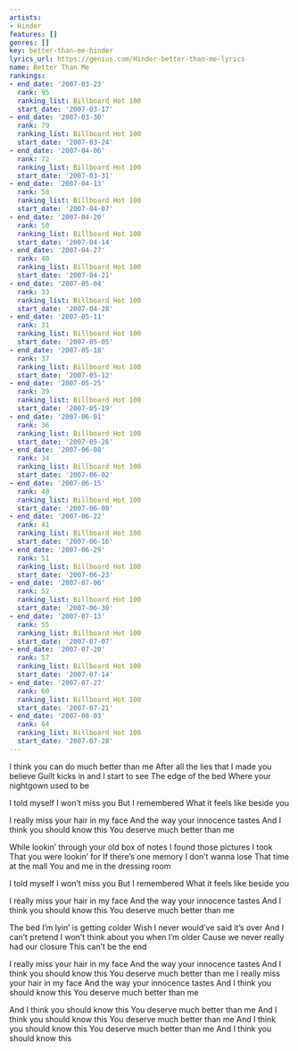 ```yaml
---
artists:
- Hinder
features: []
genres: []
key: better-than-me-hinder
lyrics_url: https://genius.com/Hinder-better-than-me-lyrics
name: Better Than Me
rankings:
- end_date: '2007-03-23'
  rank: 95
  ranking_list: Billboard Hot 100
  start_date: '2007-03-17'
- end_date: '2007-03-30'
  rank: 79
  ranking_list: Billboard Hot 100
  start_date: '2007-03-24'
- end_date: '2007-04-06'
  rank: 72
  ranking_list: Billboard Hot 100
  start_date: '2007-03-31'
- end_date: '2007-04-13'
  rank: 58
  ranking_list: Billboard Hot 100
  start_date: '2007-04-07'
- end_date: '2007-04-20'
  rank: 50
  ranking_list: Billboard Hot 100
  start_date: '2007-04-14'
- end_date: '2007-04-27'
  rank: 40
  ranking_list: Billboard Hot 100
  start_date: '2007-04-21'
- end_date: '2007-05-04'
  rank: 33
  ranking_list: Billboard Hot 100
  start_date: '2007-04-28'
- end_date: '2007-05-11'
  rank: 31
  ranking_list: Billboard Hot 100
  start_date: '2007-05-05'
- end_date: '2007-05-18'
  rank: 37
  ranking_list: Billboard Hot 100
  start_date: '2007-05-12'
- end_date: '2007-05-25'
  rank: 39
  ranking_list: Billboard Hot 100
  start_date: '2007-05-19'
- end_date: '2007-06-01'
  rank: 36
  ranking_list: Billboard Hot 100
  start_date: '2007-05-26'
- end_date: '2007-06-08'
  rank: 34
  ranking_list: Billboard Hot 100
  start_date: '2007-06-02'
- end_date: '2007-06-15'
  rank: 40
  ranking_list: Billboard Hot 100
  start_date: '2007-06-09'
- end_date: '2007-06-22'
  rank: 41
  ranking_list: Billboard Hot 100
  start_date: '2007-06-16'
- end_date: '2007-06-29'
  rank: 51
  ranking_list: Billboard Hot 100
  start_date: '2007-06-23'
- end_date: '2007-07-06'
  rank: 52
  ranking_list: Billboard Hot 100
  start_date: '2007-06-30'
- end_date: '2007-07-13'
  rank: 55
  ranking_list: Billboard Hot 100
  start_date: '2007-07-07'
- end_date: '2007-07-20'
  rank: 57
  ranking_list: Billboard Hot 100
  start_date: '2007-07-14'
- end_date: '2007-07-27'
  rank: 60
  ranking_list: Billboard Hot 100
  start_date: '2007-07-21'
- end_date: '2007-08-03'
  rank: 64
  ranking_list: Billboard Hot 100
  start_date: '2007-07-28'
---
```

I think you can do much better than me
After all the lies that I made you believe
Guilt kicks in and I start to see
The edge of the bed
Where your nightgown used to be


I told myself I won’t miss you
But I remembered
What it feels like beside you


I really miss your hair in my face
And the way your innocence tastes
And I think you should know this
You deserve much better than me


While lookin’ through your old box of notes
I found those pictures I took
That you were lookin’ for
If there’s one memory I don’t wanna lose
That time at the mall
You and me in the dressing room


I told myself I won’t miss you
But I remembered
What it feels like beside you


I really miss your hair in my face
And the way your innocence tastes
And I think you should know this
You deserve much better than me


The bed I’m lyin’ is getting colder
Wish I never would’ve said it’s over
And I can’t pretend
I won’t think about you when I’m older
Cause we never really had our closure
This can’t be the end


I really miss your hair in my face
And the way your innocence tastes
And I think you should know this
You deserve much better than me
I really miss your hair in my face
And the way your innocence tastes
And I think you should know this
You deserve much better than me


And I think you should know this
You deserve much better than me
And I think you should know this
You deserve much better than me
And I think you should know this
You deserve much better than me
And I think you should know this
